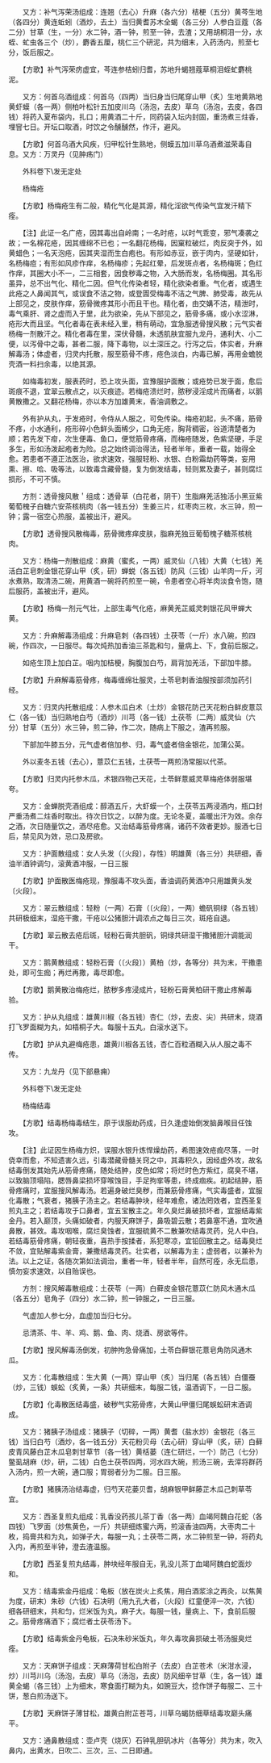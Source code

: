 <!-- { "loadSidebar": true } -->
　　又方：补气泻荣汤组成：连翘（去心）升麻（各六分）桔梗（五分）黄芩生地（各四分）黄连蚯蚓（酒炒，去土）当归黄耆苏木全蝎（各三分）人参白豆蔻（各二分）甘草（生，一分）水二钟，酒一钟，煎至一钟，去渣；又用胡桐泪一分，水蛭、虻虫各三个（炒），麝香五厘，桃仁三个研泥，共为细末，入药汤内，煎至七分，饭后服之。

　　【方歌】补气泻荣疠虚宜，芩连参桔蚓归耆，苏地升蝎翘蔻草桐泪蛭虻麝桃泥。

　　又方：何首乌酒组成：何首乌（四两）当归身当归尾穿山甲（炙）生地黄熟地黄虾蟆（各一两）侧柏叶松针五加皮川乌（汤泡，去皮）草乌（汤泡，去皮，各四钱）将药入夏布袋内，扎口；用黄酒二十斤，同药袋入坛内封固，重汤煮三炷香，埋窨七日。开坛口取酒，时饮之令醺醺然，作汗，避风。

　　【方歌】何首乌酒大风疾，归甲松针生熟地，侧蟆五加川草乌酒煮滋荣毒自息。又方：万灵丹（见肿疡门）

　　外科卷下\发无定处

　　杨梅疮

　　【方歌】杨梅疮生有二般，精化气化是其源，精化淫欲气传染气宜发汗精下痊。

　　【注】此证一名广疮，因其毒出自岭南；一名时疮，以时气乖变，邪气凑袭之故；一名棉花疮，因其缠绵不已也；一名翻花杨梅，因窠粒破烂，肉反突于外，如黄蜡色；一名天泡疮，因其夹湿而生白疱也。有形如赤豆，嵌于肉内，坚硬如针，名杨梅痘；有形如风疹作痒，名杨梅疹；先起红晕，后发斑点者，名杨梅斑；色红作痒，其圈大小不一，二三相套，因食秽毒之物，入大肠而发，名杨梅圈。其名形虽异，总不出气化、精化二因。但气化传染者轻，精化欲染者重。气化者，或遇生此疮之人鼻闻其气，或误食不洁之物，或登圊受梅毒不洁之气脾、肺受毒，故先从上部见之，皮肤作痒，筋骨微疼其形小而且干也。精化者，由交媾不洁，精泄时，毒气乘肝、肾之虚而入于里，此为欲染，先从下部见之，筋骨多痛，或小水涩淋，疮形大而且坚。气化者毒在表未经入里，稍有萌动，宜急服透骨搜风散；元气实者杨梅一剂散汗之。精化者毒在里，深伏骨髓，未透肌肤宜服九龙丹，通利大、小二便，以泻骨中之毒，甚者二服，降下毒物，以土深压之。行泻之后，体实者，升麻解毒汤；体虚者，归灵内托散，服至筋骨不疼，疮色淡白，内毒已解，再用金蟾脱壳酒一料扫余毒，以绝其源。

　　如梅毒初发，服表药时，恐上攻头面，宜豫服护面散；或疮势已发于面，愈后斑痕不退，宜翠云散点之，以灭痕迹。若梅疮溃烂时，脓秽浸淫成片而痛者，以鹅黄散撒之。又翻花杨梅，亦以本方加雄黄末，香油调敷之。

　　外有护从丸，于发疮时，令侍从人服之，可免传染。梅疮初起，头不痛，筋骨不疼，小水通利，疮形碎小色鲜头面稀少，口角无疮，胸背稠密，谷道清楚者为顺；若先发下疳，次生便毒、鱼口，便觉筋骨疼痛，而梅疮随发，色紫坚硬，手足多生，形如汤泼起疱者为险。总之始终调治得法，轻者半年，重者一载，始得全愈。若患者不遵正法医治，欲求速效，强服轻粉、水银、白粉霜劫药等类，妄用熏、擦、哈、吸等法，以致毒含藏骨髓，复为倒发结毒，轻则累及妻子，甚则腐烂损形，不可不慎。

　　方剂：透骨搜风散＇组成：透骨草（白花者，阴干）生脂麻羌活独活小黑豆紫葡萄槐子白糖六安茶核桃肉（各一钱五分）生姜三片，红枣肉三枚，水三钟，煎一钟；露一宿空心热服，盖被出汗，避风。

　　【方歌】透骨搜风散梅毒，筋骨微疼痒皮肤，脂麻羌独豆葡萄槐子糖茶核桃肉。

　　又方：杨梅一剂散组成：麻黄（蜜炙，一两）威灵仙（八钱）大黄（七钱）羌活白芷皂刺金银花穿山甲（炙，研）蝉蜕（各五钱）防风（三钱）山羊肉一斤，河水煮熟，取清汤二碗，用黄酒一碗将药煎至一碗，令患者空心将羊肉淡食令饱，随后服药，盖被出汗，避风。

　　【方歌】杨梅一剂元气壮，上部生毒气化疮，麻黄羌芷威灵刺银花风甲蝉大黄。

　　又方：升麻解毒汤组成：升麻皂刺（各四钱）土茯苓（一斤）水八碗，煎四碗，作四次，一日服尽。每次炖热加香油三茶匙和匀，量病上、下，食前后服之。

　　如疮生顶上加白芷。咽内加桔梗，胸腹加白芍，肩背加羌活，下部加牛膝。

　　【方歌】升麻解毒筋骨疼，梅毒缠绵壮服灵，土苓皂刺香油服按部须加药引经。

　　又方：归灵内托散组成：人参木瓜白术（土炒）金银花防己天花粉白鲜皮薏苡仁（各一钱）当归熟地白芍（酒炒）川芎（各一钱）土茯苓（二两）威灵仙（六分）甘草（五分）水三钟，煎二钟，作二次，随病上下服之，渣再煎服。

　　下部加牛膝五分，元气虚者倍加参、归，毒气盛者倍金银花，加蒲公英。

　　外以麦冬五钱（去心），薏苡仁五钱，土茯苓一两煎汤常服以代茶。

　　【方歌】归灵内托参木瓜，术银四物己天花，土苓鲜薏威灵草梅疮体弱服堪夸。

　　又方：金蝉脱壳酒组成：醇酒五斤，大虾蟆一个，土茯苓五两浸酒内，瓶口封严重汤煮二炷香时取出。待次日饮之，以醉为度。无论冬夏，盖暖出汗为效。余存之酒，次日随量饮之，酒尽疮愈。又治结毒筋骨疼痛，诸药不效者更妙。服酒七日后，禁见风为效，忌口及房欲。

　　又方：护面散组成：女人头发（〔火段〕，存性）明雄黄（各三分）共研细，香油半酒钟调匀，滚黄酒冲服，一日三服

　　【方歌】护面散医梅疮现，豫服毒不攻头面，香油调药黄酒冲只用雄黄头发〔火段〕。

　　又方：翠云散组成：轻粉（一两）石膏（〔火段〕，一两）蟾矾铜绿（各五钱）共研极细末，湿疮干撒，干疮以公猪胆汁调浓点之每日三次，斑疮自退。

　　【方歌】翠云散去疮后斑，轻粉石膏共胆矾，铜绿共研湿干撒猪胆汁调能润干。

　　又方：鹅黄散组成：轻粉石膏（〔火段〕）黄柏（炒，各等分）共为末，干撒患处，即可生痂；再烂再撒，毒尽即愈。

　　【方歌】鹅黄散治梅疮烂，脓秽多疼浸成片，轻粉石膏黄柏研干撒止疼解毒验。

　　又方：护从丸组成：雄黄川椒（各五钱）杏仁（炒，去皮、尖）共研末，烧酒打飞罗面糊为丸，如梧桐子大。每服十五丸，白滚水送下。

　　【方歌】护从丸避梅疮患，雄黄川椒各五钱，杏仁百粒酒糊入从人服之毒不传。

　　又方：九龙丹（见下部悬痈）

　　外科卷下\发无定处

　　杨梅结毒

　　【方歌】结毒杨梅毒结生，原于误服劫药成，日久逢虚始倒发脑鼻喉目任蚀攻。

　　【注】此证因生杨梅方炽，误服水银升炼悍燥劫药，希图速效疮痂尽落，一时侥幸而愈，不知遗害久远，引毒潜藏骨髓关窍之中，其毒积久，因经虚外攻，故名结毒倒发其始先从筋骨疼痛，随处结肿，皮色如常；将烂时色方紫红，腐臭不堪，以致脑顶塌陷，腮唇鼻梁损坏穿喉蚀目，手足拘挛等患，终成痼疾。初起结肿，筋骨疼痛时，宜服搜风解毒汤。若遍身破烂臭秽，而兼筋骨疼痛，气实毒盛者，宜服化毒散；气衰者，猪胰子汤主之。若结毒肿块，经年难愈，诸法罔效者，宜西圣复煎丸主之；若结毒攻于口鼻者，宜五宝散主之。年久臭烂鼻破损坏者，宜服结毒紫金丹。若入巅顶，头痛如破者，内服天麻饼子，鼻吸碧云散；若鼻塞不通，宜吹通鼻散，甚效。毒攻咽喉，腐烂臭蚀者，宜服硫黄不二散兼吹结毒灵药，兑人中白。若结毒筋骨疼痛，朝轻夜重，喜热手按揉者，系犯寒凉，宜铅回散主之。结毒臭烂不敛，宜贴解毒紫金膏，兼撒结毒灵药。壮实者，以解毒为主；虚弱者，以兼补为法。以上之证，各随次第如法调治，重者一年，轻者半年，自然可痊，永无后患，慎勿妄求速效，以自贻误也。

　　方剂：搜风解毒散组成：土茯苓（一两）白藓皮金银花薏苡仁防风木通木瓜（各五分）皂角子（四分）水二钟，煎一钟服之，一日三服。

　　气虚加人参七分，血虚加当归七分。

　　忌清茶、牛、羊、鸡、鹅、鱼、肉、烧酒、房欲等件。

　　【方歌】搜风解毒汤倒发，初肿拘急骨痛加，土苓白藓银花薏皂角防风通木瓜。

　　又方：化毒散组成：生大黄（一两）穿山甲（炙）当归尾（各五钱）白僵蚕（炒，三钱）蜈蚣（炙黄，一条）共研细末，每服二钱，温酒调下，一日二服。

　　【方歌】化毒散医结毒盛，破秽气实筋骨疼，大黄山甲僵归尾蜈蚣研末酒调成。

　　又方：猪胰子汤组成：猪胰子（切碎，一两）黄耆（盐水炒）金银花（各三钱）当归白芍（酒炒，各一钱五分）天花粉贝母（去心研）穿山甲（炙，研）白藓皮青风藤白芷木瓜皂刺甘草节（各一钱）黄栝蒌（连仁研烂，一个）防己（七分）鳖虱胡麻（炒，研，二钱）白色土茯苓四两，河水四大碗，煎汤三碗，去滓将群药入汤内，煎一大碗，通口服；胃弱者分为二服。日三服。

　　【方歌】猪胰汤治结毒虚，归芍天花蒌贝耆，胡麻银甲鲜藤芷木瓜己刺草苓宜。

　　又方：西圣复煎丸组成：乳香没药孩儿茶丁香（各一两）血竭阿魏白花蛇（各四钱）飞罗面（炒焦黄色，一斤）共研细炼蜜六两，煎滚香油四两，大枣肉二十枚，捣膏共和为丸，如弹子大，每服一丸；土茯苓二两，水二钟煎至一钟，将药丸入内，再煎至半钟，澄去渣温服。

　　【方歌】西圣复煎丸结毒，肿块经年服自无，乳没儿茶丁血竭阿魏白蛇面炒和。

　　又方：结毒紫金丹组成：龟板（放在炭火上炙焦，用白酒浆涂之再灸，以焦黄为度，研末）朱砂（六钱）石决明（用九孔大者，〔火段〕红童便淬一次，六钱）细各研细末，共和匀，烂米饭为丸，麻子大。每服一钱，量病上、下，食前后服之。筋骨疼痛酒下；腐烂者土茯苓汤下。

　　【方歌】结毒紫金丹龟板，石决朱砂米饭丸，年久毒攻鼻损破土苓汤服臭烂痊。

　　又方：天麻饼子组成：天麻薄荷甘松白附子（去皮）白芷苍术（米泔水浸，炒）川芎川乌（汤泡，去皮）草乌（汤泡，去皮）防风细辛甘草（生，各一钱）雄黄全蝎（各三钱）上为细末，寒食面打糊为丸，如豌豆大，捻作饼子每服二、三十饼，葱白煎汤送下。

　　【方歌】天麻饼子薄甘松，雄黄白附芷苍芎，川草乌蝎防细草结毒攻巅头痛平。

　　又方：通鼻散组成：壶卢壳（烧灰）石钟乳胆矾冰片（各等分）共为末，吹入鼻内，出黄水，日吹二、三次，三、二日即通。

